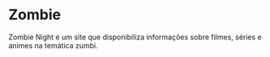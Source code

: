 # Zombie
Zombie Night é um site que disponibiliza informações sobre filmes, séries e animes na temática zumbi.
